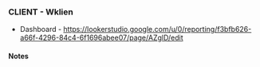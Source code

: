 ### CLIENT - Wklien

  - Dashboard - https://lookerstudio.google.com/u/0/reporting/f3bfb626-a66f-4296-84c4-6f1696abee07/page/AZglD/edit

#### Notes